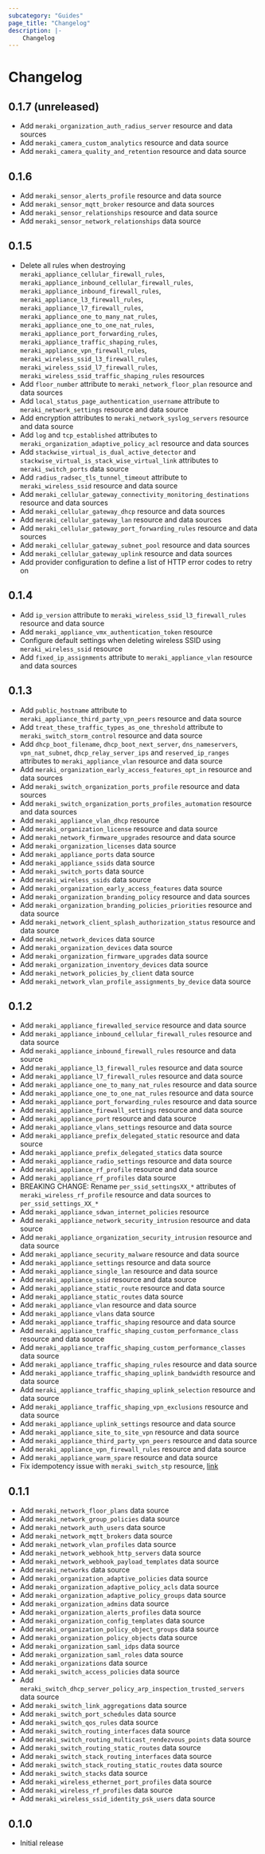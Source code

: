 ```yaml
---
subcategory: "Guides"
page_title: "Changelog"
description: |-
    Changelog
---
```


# Changelog

## 0.1.7 (unreleased)

- Add `meraki_organization_auth_radius_server` resource and data sources
- Add `meraki_camera_custom_analytics` resource and data source
- Add `meraki_camera_quality_and_retention` resource and data source

## 0.1.6

- Add `meraki_sensor_alerts_profile` resource and data source
- Add `meraki_sensor_mqtt_broker` resource and data sources
- Add `meraki_sensor_relationships` resource and data source
- Add `meraki_sensor_network_relationships` data source

## 0.1.5

- Delete all rules when destroying `meraki_appliance_cellular_firewall_rules`, `meraki_appliance_inbound_cellular_firewall_rules`, `meraki_appliance_inbound_firewall_rules`, `meraki_appliance_l3_firewall_rules`, `meraki_appliance_l7_firewall_rules`, `meraki_appliance_one_to_many_nat_rules`, `meraki_appliance_one_to_one_nat_rules`, `meraki_appliance_port_forwarding_rules`, `meraki_appliance_traffic_shaping_rules`, `meraki_appliance_vpn_firewall_rules`, `meraki_wireless_ssid_l3_firewall_rules`, `meraki_wireless_ssid_l7_firewall_rules`, `meraki_wireless_ssid_traffic_shaping_rules` resources
- Add `floor_number` attribute to `meraki_network_floor_plan` resource and data sources
- Add `local_status_page_authentication_username` attribute to `meraki_network_settings` resource and data source
- Add encryption attributes to `meraki_network_syslog_servers` resource and data source
- Add `log` and `tcp_established` attributes to `meraki_organization_adaptive_policy_acl` resource and data sources
- Add `stackwise_virtual_is_dual_active_detector` and `stackwise_virtual_is_stack_wise_virtual_link` attributes to `meraki_switch_ports` data source
- Add `radius_radsec_tls_tunnel_timeout` attribute to `meraki_wireless_ssid` resource and data source
- Add `meraki_cellular_gateway_connectivity_monitoring_destinations` resource and data sources
- Add `meraki_cellular_gateway_dhcp` resource and data sources
- Add `meraki_cellular_gateway_lan` resource and data sources
- Add `meraki_cellular_gateway_port_forwarding_rules` resource and data sources
- Add `meraki_cellular_gateway_subnet_pool` resource and data sources
- Add `meraki_cellular_gateway_uplink` resource and data sources
- Add provider configuration to define a list of HTTP error codes to retry on

## 0.1.4

- Add `ip_version` attribute to `meraki_wireless_ssid_l3_firewall_rules` resource and data source
- Add `meraki_appliance_vmx_authentication_token` resource
- Configure default settings when deleting wireless SSID using `meraki_wireless_ssid` resource
- Add `fixed_ip_assignments` attribute to `meraki_appliance_vlan` resource and data sources

## 0.1.3

- Add `public_hostname` attribute to `meraki_appliance_third_party_vpn_peers` resource and data source
- Add `treat_these_traffic_types_as_one_threshold` attribute to `meraki_switch_storm_control` resource and data source
- Add `dhcp_boot_filename`, `dhcp_boot_next_server`, `dns_nameservers`, `vpn_nat_subnet`, `dhcp_relay_server_ips` and `reserved_ip_ranges` attributes to `meraki_appliance_vlan` resource and data source
- Add `meraki_organization_early_access_features_opt_in` resource and data sources
- Add `meraki_switch_organization_ports_profile` resource and data sources
- Add `meraki_switch_organization_ports_profiles_automation` resource and data sources
- Add `meraki_appliance_vlan_dhcp` resource
- Add `meraki_organization_license` resource and data source
- Add `meraki_network_firmware_upgrades` resource and data source
- Add `meraki_organization_licenses` data source
- Add `meraki_appliance_ports` data source
- Add `meraki_appliance_ssids` data source
- Add `meraki_switch_ports` data source
- Add `meraki_wireless_ssids` data source
- Add `meraki_organization_early_access_features` data source
- Add `meraki_organization_branding_policy` resource and data sources
- Add `meraki_organization_branding_policies_priorities` resource and data source
- Add `meraki_network_client_splash_authorization_status` resource and data source
- Add `meraki_network_devices` data source
- Add `meraki_organization_devices` data source
- Add `meraki_organization_firmware_upgrades` data source
- Add `meraki_organization_inventory_devices` data source
- Add `meraki_network_policies_by_client` data source
- Add `meraki_network_vlan_profile_assignments_by_device` data source

## 0.1.2

- Add `meraki_appliance_firewalled_service` resource and data source
- Add `meraki_appliance_inbound_cellular_firewall_rules` resource and data source
- Add `meraki_appliance_inbound_firewall_rules` resource and data source
- Add `meraki_appliance_l3_firewall_rules` resource and data source
- Add `meraki_appliance_l7_firewall_rules` resource and data source
- Add `meraki_appliance_one_to_many_nat_rules` resource and data source
- Add `meraki_appliance_one_to_one_nat_rules` resource and data source
- Add `meraki_appliance_port_forwarding_rules` resource and data source
- Add `meraki_appliance_firewall_settings` resource and data source
- Add `meraki_appliance_port` resource and data source
- Add `meraki_appliance_vlans_settings` resource and data source
- Add `meraki_appliance_prefix_delegated_static` resource and data source
- Add `meraki_appliance_prefix_delegated_statics` data source
- Add `meraki_appliance_radio_settings` resource and data source
- Add `meraki_appliance_rf_profile` resource and data source
- Add `meraki_appliance_rf_profiles` data source
- BREAKING CHANGE: Rename `per_ssid_settingsXX_*` attributes of `meraki_wireless_rf_profile` resource and data sources to `per_ssid_settings_XX_*`
- Add `meraki_appliance_sdwan_internet_policies` resource
- Add `meraki_appliance_network_security_intrusion` resource and data source
- Add `meraki_appliance_organization_security_intrusion` resource and data source
- Add `meraki_appliance_security_malware` resource and data source
- Add `meraki_appliance_settings` resource and data source
- Add `meraki_appliance_single_lan` resource and data source
- Add `meraki_appliance_ssid` resource and data source
- Add `meraki_appliance_static_route` resource and data source
- Add `meraki_appliance_static_routes` data source
- Add `meraki_appliance_vlan` resource and data source
- Add `meraki_appliance_vlans` data source
- Add `meraki_appliance_traffic_shaping` resource and data source
- Add `meraki_appliance_traffic_shaping_custom_performance_class` resource and data source
- Add `meraki_appliance_traffic_shaping_custom_performance_classes` data source
- Add `meraki_appliance_traffic_shaping_rules` resource and data source
- Add `meraki_appliance_traffic_shaping_uplink_bandwidth` resource and data source
- Add `meraki_appliance_traffic_shaping_uplink_selection` resource and data source
- Add `meraki_appliance_traffic_shaping_vpn_exclusions` resource and data source
- Add `meraki_appliance_uplink_settings` resource and data source
- Add `meraki_appliance_site_to_site_vpn` resource and data source
- Add `meraki_appliance_third_party_vpn_peers` resource and data source
- Add `meraki_appliance_vpn_firewall_rules` resource and data source
- Add `meraki_appliance_warm_spare` resource and data source
- Fix idempotency issue with `meraki_switch_stp` resource, [link](https://github.com/CiscoDevNet/terraform-provider-meraki/pull/17)

## 0.1.1

- Add `meraki_network_floor_plans` data source
- Add `meraki_network_group_policies` data source
- Add `meraki_network_auth_users` data source
- Add `meraki_network_mqtt_brokers` data source
- Add `meraki_network_vlan_profiles` data source
- Add `meraki_network_webhook_http_servers` data source
- Add `meraki_network_webhook_payload_templates` data source
- Add `meraki_networks` data source
- Add `meraki_organization_adaptive_policies` data source
- Add `meraki_organization_adaptive_policy_acls` data source
- Add `meraki_organization_adaptive_policy_groups` data source
- Add `meraki_organization_admins` data source
- Add `meraki_organization_alerts_profiles` data source
- Add `meraki_organization_config_templates` data source
- Add `meraki_organization_policy_object_groups` data source
- Add `meraki_organization_policy_objects` data source
- Add `meraki_organization_saml_idps` data source
- Add `meraki_organization_saml_roles` data source
- Add `meraki_organizations` data source
- Add `meraki_switch_access_policies` data source
- Add `meraki_switch_dhcp_server_policy_arp_inspection_trusted_servers` data source
- Add `meraki_switch_link_aggregations` data source
- Add `meraki_switch_port_schedules` data source
- Add `meraki_switch_qos_rules` data source
- Add `meraki_switch_routing_interfaces` data source
- Add `meraki_switch_routing_multicast_rendezvous_points` data source
- Add `meraki_switch_routing_static_routes` data source
- Add `meraki_switch_stack_routing_interfaces` data source
- Add `meraki_switch_stack_routing_static_routes` data source
- Add `meraki_switch_stacks` data source
- Add `meraki_wireless_ethernet_port_profiles` data source
- Add `meraki_wireless_rf_profiles` data source
- Add `meraki_wireless_ssid_identity_psk_users` data source

## 0.1.0

- Initial release

